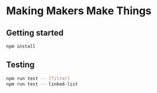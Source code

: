 # Making Makers Make Things

## Getting started

```sh
npm install
```

## Testing

```sh
npm run test -- [filter]
npm run test -- linked-list
```